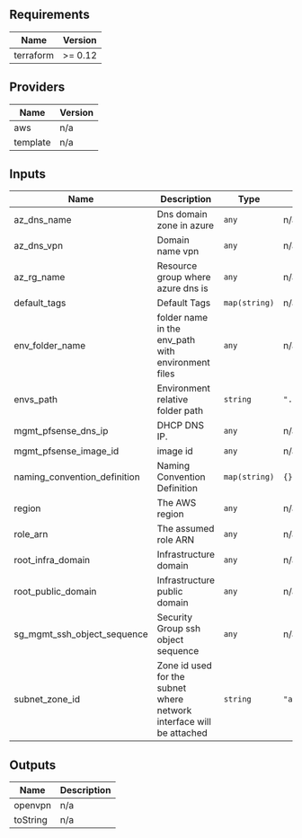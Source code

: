 ## Requirements

| Name | Version |
|------|---------|
| terraform | >= 0.12 |

## Providers

| Name | Version |
|------|---------|
| aws | n/a |
| template | n/a |

## Inputs

| Name | Description | Type | Default | Required |
|------|-------------|------|---------|:--------:|
| az\_dns\_name | Dns domain zone in azure | `any` | n/a | yes |
| az\_dns\_vpn | Domain name vpn | `any` | n/a | yes |
| az\_rg\_name | Resource group where azure dns is | `any` | n/a | yes |
| default\_tags | Default Tags | `map(string)` | n/a | yes |
| env\_folder\_name | folder name in the env\_path with environment files | `any` | n/a | yes |
| envs\_path | Environment relative folder path | `string` | `"../../../envs"` | no |
| mgmt\_pfsense\_dns\_ip | DHCP DNS IP. | `any` | n/a | yes |
| mgmt\_pfsense\_image\_id | image id | `any` | n/a | yes |
| naming\_convention\_definition | Naming Convention Definition | `map(string)` | `{}` | no |
| region | The AWS region | `any` | n/a | yes |
| role\_arn | The assumed role ARN | `any` | n/a | yes |
| root\_infra\_domain | Infrastructure domain | `any` | n/a | yes |
| root\_public\_domain | Infrastructure public domain | `any` | n/a | yes |
| sg\_mgmt\_ssh\_object\_sequence | Security Group ssh object sequence | `any` | n/a | yes |
| subnet\_zone\_id | Zone id used for the subnet where network interface will be attached | `string` | `"a"` | no |

## Outputs

| Name | Description |
|------|-------------|
| openvpn | n/a |
| toString | n/a |

